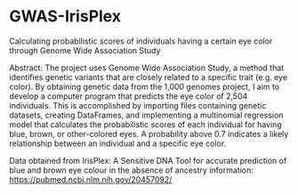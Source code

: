 # GWAS-IrisPlex
Calculating probabilistic scores of individuals having a certain eye color through Genome Wide Association Study

Abstract:
The project uses Genome Wide Association Study, a method that identifies genetic variants that are closely related to a specific trait (e.g. eye color). By obtaining genetic data from the 1,000 genomes project, I aim to develop a computer program that predicts the eye color of 2,504 individuals. This is accomplished by importing files containing genetic datasets, creating DataFrames, and implementing a multinomial regression model that calculates the probabilistic scores of each individual for having blue, brown, or other-colored eyes. A probability above 0.7 indicates a likely relationship between an individual and a specific eye color.

Data obtained from IrisPlex: A Sensitive DNA Tool for accurate prediction of blue and brown eye colour in the absence of ancestry information:
https://pubmed.ncbi.nlm.nih.gov/20457092/
